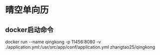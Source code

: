 # 晴空单向历

## docker启动命令

docker run --name qingkong 
-p 11456:8080 
-v ./application.yml:/usr/src/app/conf/application.yml 
zhangtao25/qingkong
